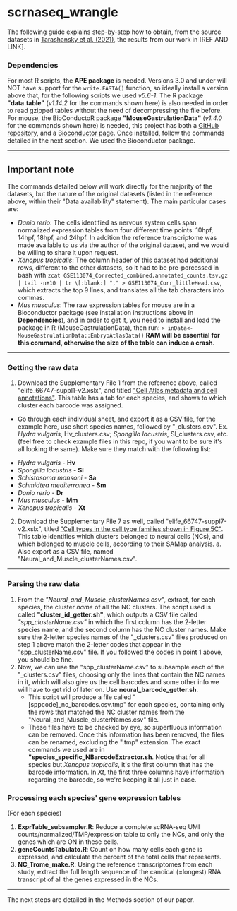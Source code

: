 # scrnaseq_wrangle
The following guide explains step-by-step how to obtain, from the source datasets in [Tarashansky et al. (2021)](https://elifesciences.org/articles/66747), the results from our work in [REF AND LINK].

### Dependencies
For most R scripts, the **APE package** is needed. Versions 3.0 and under will NOT have support for the ```write.FASTA()``` function, so ideally install a version above that, for the following scripts we used _v5.6-1_.
The R package **"data.table"** (_v1.14.2_ for the commands shown here) is also needed in order to read gzipped tables without the need of decompressing the file before.
For mouse, the BioConductoR package **"MouseGastrulationData"** (_v1.4.0_ for the commands shown here) is needed, this project has both a [GitHub repository](https://github.com/MarioniLab/EmbryoTimecourse2018), and a [Bioconductor page](https://bioconductor.org/packages/release/data/experiment/html/MouseGastrulationData.html). Once installed, follow the commands detailed in the next section. We used the Bioconductor package.
***
## Important note
The commands detailed below will work directly for the majority of the datasets, but the nature of the original datasets (listed in the reference above, within their "Data availability" statement). The main particular cases are:
- _Danio rerio_: The cells identified as nervous system cells span normalized expression tables from four different time points: 10hpf, 14hpf, 18hpf, and 24hpf. In addition the reference transcriptome was made available to us via the author of the original dataset, and we would be willing to share it upon request.
- _Xenopus tropicalis_: The column header of this dataset had additional rows, different to the other datasets, so it had to be pre-porcessed in bash with ```zcat GSE113074_Corrected_combined.annotated_counts.tsv.gz | tail -n+10 | tr \[:blank:] "," > GSE113074_Corr_littleHead.csv```, which extracts the top 9 lines, and translates all the tab characters into commas.
- _Mus musculus_: The raw expression tables for mouse are in a Bioconductor package (see installation instructions above in **Dependencies**), and in order to get it, you need to install and load the package in R (MouseGastrulationData), then run: ```> inData<-MouseGastrulationData::EmbryoAtlasData()``` **RAM will be essential for this command, otherwise the size of the table can induce a crash**.
***
### Getting the raw data
1. Download the Supplementary File 1 from the reference above, called "elife_66747-suppl1-v2.xslx", and titled ["Cell Atlas metadata and cell annotations"](https://cdn.elifesciences.org/articles/66747/elife-66747-supp1-v2.xlsx). This table has a tab for each species, and shows to which cluster each barcode was assigned.

* Go through each individual sheet, and export it as a CSV file, for the example here, use short species names, followed by "\_clusters.csv". Ex. _Hydra vulgaris_,    Hv_clusters.csv; _Spongilla lacustris_, Sl_clusters.csv, etc. (feel free to check example files in this repo, if you want to be sure it's all looking the same). Make sure they match with the following list:
- _Hydra vulgaris_ - **Hv**
- _Spongilla lacustris_ - **Sl**
- _Schistosoma mansoni_ - **Sa**
- _Schmidtea mediterranea_ - **Sm**
- _Danio rerio_ - **Dr**
- _Mus musculus_ - **Mm**
- _Xenopus tropicalis_ - **Xt**
2. Download the Supplementary File 7 as well, called "elife_66747-suppl7-v2.xslx", titled ["Cell types in the cell type families shown in Figure 5C"](https://cdn.elifesciences.org/articles/66747/elife-66747-supp7-v2.xlsx). This table identifies which clusters belonged to neural cells (NCs), and which belonged to muscle cells, according to their SAMap analysis.
  a. Also export as a CSV file, named "Neural_and_Muscle_clusterNames.csv".
***
### Parsing the raw data
1. From the _"Neural_and_Muscle_clusterNames.csv"_, extract, for each species, the cluster _name_ of all the NC clusters. The script used is called **"cluster_id_getter.sh"**, which outputs a CSV file called _"spp_clusterName.csv"_ in which the first column has the 2-letter species name, and the second column has the NC cluster names. Make sure the 2-letter species names of the "\_clusters.csv" files produced on step 1 above match the 2-letter codes that appear in the "spp_clusterName.csv" file. If you followed the codes in point 1 above, you should be fine.
2. Now, we can use the "spp_clusterName.csv" to subsample each of the "\_clusters.csv" files, choosing only the lines that contain the NC names in it, which will also give us the cell barcodes and some other info we will have to get rid of later on. Use **neural_barcode_getter.sh**.
   * This script will produce a file called "[sppcode]\_nc\_barcodes.csv.tmp" for each species, containing only the rows that matched the NC cluster names from the "Neural_and_Muscle_clusterNames.csv" file.
   * These files have to be checked by eye, so superfluous information can be removed. Once this information has been removed, the files can be renamed, excluding the ".tmp" extension. The exact commands we used are in **"species_specific_NBarcodeExtractor.sh**. Notice that for all species but _Xenopus tropicalis_, it's the first column that has the barcode information. In _Xt_, the first three columns have information regarding the barcode, so we're keeping it all just in case.
### Processing each species' gene expression tables
(For each species)
 1. **ExprTable_subsampler.R**: Reduce a complete scRNA-seq UMI counts/normalized/TMP/expression table to only the NCs, and only the genes which are ON in these cells.
 2. **geneCountsTabulato.R**: Count on how many cells each gene is expressed, and calculate the percent of the total cells that represents.
 3. **NC_Trome_make.R**: Using the reference transcriptomes from each study, extract the full length sequence of the canoical (=longest) RNA transcript of all the genes expressed in the NCs.
***
The next steps are detailed in the Methods section of our paper.
